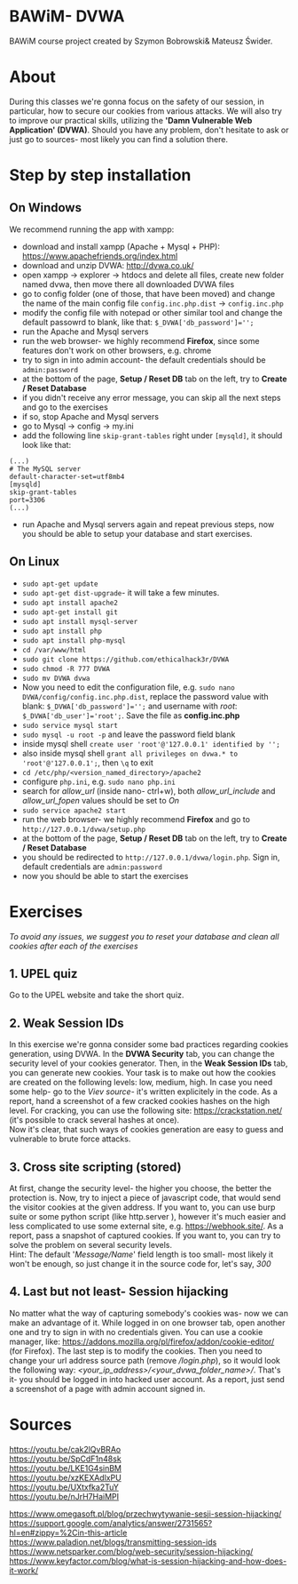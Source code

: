 # BAWiM- DVWA
BAWiM course project created by Szymon Bobrowski& Mateusz Świder.
# About
During this classes we're gonna focus on the safety of our session, in particular, how to secure our cookies from various attacks. We will also try to improve our practical skills, utilizing the __'Damn Vulnerable Web Application' (DVWA)__. Should you have any problem, don't hesitate to ask or just go to sources- most likely you can find a solution there.
# Step by step installation
## On Windows
We recommend running the app with xampp:
* download and install xampp (Apache + Mysql + PHP): https://www.apachefriends.org/index.html
* download and unzip DVWA: http://dvwa.co.uk/
* open xampp -> explorer -> htdocs and delete all files, create new folder named dvwa, then move there all downloaded DVWA files
* go to config folder (one of those, that have been moved) and change the name of the main config file `config.inc.php.dist` -> `config.inc.php`
* modify the config file with notepad or other similar tool and change the default passowrd to blank, like that: `$_DVWA['db_password']='';`
* run the Apache and Mysql servers
* run the web browser- we highly recommend __Firefox__, since some features don't work on other browsers, e.g. chrome
* try to sign in into admin account- the default credentials should be `admin:password`
* at the bottom of the page, __Setup / Reset DB__ tab on the left, try to __Create / Reset Database__
* if you didn't receive any error message, you can skip all the next steps and go to the exercises
* if so, stop Apache and Mysql servers
* go to Mysql -> config -> my.ini
* add the following line `skip-grant-tables` right under `[mysqld]`, it should look like that:
```
(...)
# The MySQL server
default-character-set=utf8mb4
[mysqld]
skip-grant-tables
port=3306
(...)
```
* run Apache and Mysql servers again and repeat previous steps, now you should be able to setup your database and start exercises.

## On Linux
* `sudo apt-get update`
* `sudo apt-get dist-upgrade`- it will take a few minutes.
* `sudo apt install apache2` 
* `sudo apt-get install git` 
* `sudo apt install mysql-server` 
* `sudo apt install php` 
* `sudo apt install php-mysql`
* `cd /var/www/html`
* `sudo git clone https://github.com/ethicalhack3r/DVWA`
* `sudo chmod -R 777 DVWA`
* `sudo mv DVWA dvwa`
* Now you need to edit the configuration file, e.g. `sudo nano DVWA/config/config.inc.php.dist`, replace the password value with blank: `$_DVWA['db_password']='';` and username with _root_: `$_DVWA['db_user']='root';`. Save the file as __config.inc.php__
* `sudo service mysql start`
* `sudo mysql -u root -p` and leave the password field blank
* inside mysql shell `create user 'root'@'127.0.0.1' identified by '';`
* also inside mysql shell `grant all privileges on dvwa.* to 'root'@'127.0.0.1';`, then `\q` to exit
* `cd /etc/php/<version_named_directory>/apache2`
* configure `php.ini`, e.g. `sudo nano php.ini`
* search for _allow_url_ (inside nano- ctrl+w), both _allow_url_include_ and _allow_url_fopen_ values should be set to _On_
* `sudo service apache2 start`
* run the web browser- we highly recommend __Firefox__ and go to `http://127.0.0.1/dvwa/setup.php`
* at the bottom of the page, __Setup / Reset DB__ tab on the left, try to __Create / Reset Database__
* you should be redirected to `http://127.0.0.1/dvwa/login.php`. Sign in, default credentials are `admin:password`
* now you should be able to start the exercises


# Exercises
_To avoid any issues, we suggest you to reset your database and clean all cookies after each of the exercises_
## 1. UPEL quiz
Go to the UPEL website and take the short quiz.
## 2. Weak Session IDs
In this exercise we're gonna consider some bad practices regarding cookies generation, using DVWA. In the __DVWA Security__ tab, you can change the security level of your cookies generator. Then, in the __Weak Session IDs__ tab, you can generate new cookies. Your task is to make out how the cookies are created on the following levels: low, medium, high. In case you need some help- go to the _Viev source_- it's written explicitely in the code. As a report, hand a screenshot of a few cracked cookies hashes on the high level. For cracking, you can use the following site: https://crackstation.net/ (it's possible to crack several hashes at once).  
Now it's clear, that such ways of cookies generation are easy to guess and vulnerable to brute force attacks.
## 3. Cross site scripting (stored)
At first, change the security level- the higher you choose, the better the protection is. Now, try to inject a piece of javascript code, that would send the visitor cookies at the given address. If you want to, you can use burp suite or some python script (like http.server <port number>), however it's much easier and less complicated to use some external site, e.g. https://webhook.site/. As a report, pass a snapshot of captured cookies. If you want to, you can try to solve the problem on several security levels.  
Hint: The default '_Message/Name_' field length is too small- most likely it won't be enough, so just change it in the source code for, let's say, _300_
## 4. Last but not least- Session hijacking
No matter what the way of capturing somebody's cookies was- now we can make an advantage of it. While logged in on one browser tab, open another one and try to sign in with no credentials given. You can use a cookie manager, like: https://addons.mozilla.org/pl/firefox/addon/cookie-editor/ (for Firefox). The last step is to modify the cookies. Then you need to change your url address source path (remove _/login.php_), so it would look the following way: _<your_ip_address>/<your_dvwa_folder_name>/_. That's it- you should be logged in into hacked user account. As a report, just send a screenshot of a page with admin account signed in.


# Sources
https://youtu.be/cak2lQvBRAo  
https://youtu.be/SpCdF1n48sk  
https://youtu.be/LKE1G4sinBM  
https://youtu.be/xzKEXAdlxPU  
https://youtu.be/UXtxfka2TuY  
https://youtu.be/nJrH7HaiMPI
  
https://www.omegasoft.pl/blog/przechwytywanie-sesji-session-hijacking/
https://support.google.com/analytics/answer/2731565?hl=en#zippy=%2Cin-this-article
https://www.paladion.net/blogs/transmitting-session-ids
https://www.netsparker.com/blog/web-security/session-hijacking/
https://www.keyfactor.com/blog/what-is-session-hijacking-and-how-does-it-work/
